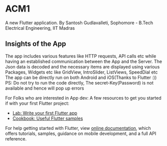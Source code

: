 # ACM1

A new Flutter application.
By Santosh Gudlavalleti, Sophomore - B.Tech Electrical Engineering, IIT Madras

## Insights of the App

The app includes various features like HTTP requests, API calls etc while having an established communication between the App and the Server. 
The Json data is decoded and the necessary items are displayed using various Packages, Widgets etc like GridView, IntroSlider, ListViews, SpeedDial etc
The app can be directly run on both Android and iOS(Thanks to Flutter :))
PS: Do not try to run the code directly, The secret-Key(Password) is not available and hence will pop up errors

For Folks who are interested in App dev: 
A few resources to get you started if with your first Flutter project:

- [Lab: Write your first Flutter app](https://flutter.dev/docs/get-started/codelab)
- [Cookbook: Useful Flutter samples](https://flutter.dev/docs/cookbook)

For help getting started with Flutter, view 
[online documentation](https://flutter.dev/docs), which offers tutorials,
samples, guidance on mobile development, and a full API reference.

